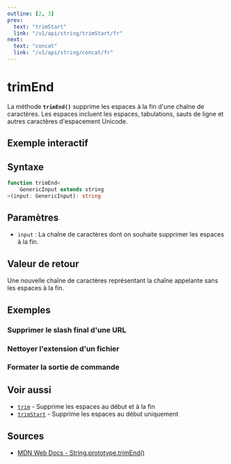 ```yaml
---
outline: [2, 3]
prev:
  text: "trimStart"
  link: "/v1/api/string/trimStart/fr"
next:
  text: "concat"
  link: "/v1/api/string/concat/fr"
---
```


# trimEnd

La méthode **`trimEnd()`** supprime les espaces à la fin d'une chaîne de caractères. Les espaces incluent les espaces, tabulations, sauts de ligne et autres caractères d'espacement Unicode.

## Exemple interactif

<MonacoTSEditor
  src="/v1/api/string/trimEnd/examples/tryout.doc.ts"
  majorVersion="v1"
  height="200px"
/>

## Syntaxe

```typescript
function trimEnd<
	GenericInput extends string
>(input: GenericInput): string
```

## Paramètres

- `input` : La chaîne de caractères dont on souhaite supprimer les espaces à la fin.

## Valeur de retour

Une nouvelle chaîne de caractères représentant la chaîne appelante sans les espaces à la fin.

## Exemples

### Supprimer le slash final d'une URL

<MonacoTSEditor
  	src="/v1/api/string/trimEnd/examples/removeTrailingSlash.doc.ts"
  	majorVersion="v1"
	height="450px"
/>

### Nettoyer l'extension d'un fichier

<MonacoTSEditor
  	src="/v1/api/string/trimEnd/examples/cleanFileExtension.doc.ts"
  	majorVersion="v1"
	height="450px"
/>

### Formater la sortie de commande

<MonacoTSEditor
  	src="/v1/api/string/trimEnd/examples/formatCommandOutput.doc.ts"
  	majorVersion="v1"
	height="350px"
/>

## Voir aussi

- [`trim`](/v1/api/string/trim/fr) - Supprime les espaces au début et à la fin
- [`trimStart`](/v1/api/string/trimStart/fr) - Supprime les espaces au début uniquement

## Sources

- [MDN Web Docs - String.prototype.trimEnd()](https://developer.mozilla.org/fr-FR/docs/Web/JavaScript/Reference/Global_Objects/String/trimEnd)
